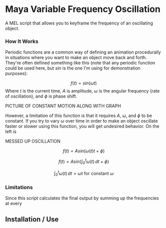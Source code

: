# Maya Variable Frequency Oscillation

A MEL script that allows you to keyframe the frequency of an oscillating object.

### How It Works
Periodic functions are a common way of defining an animation procedurally in situations where you want to make an object move back and forth. They're often defined something like this (note that any periodic function could be used here, but $sin$ is the one I'm using for demonstration purposes): 

$$f(t) =  sin(\omega t)$$
Where $t$ is the current time, $A$ is amplitude, $\omega$ is the angular frequency (rate of oscillation), and $\phi$ is phase shift. 

PICTURE OF CONSTANT MOTION ALONG WITH GRAPH

However, a limitation of this function is that it requires $A$, $\omega$, and $\phi$ to be constant. If you try to vary $\omega$ over time in order to make an object oscillate faster or slower using this function, you will get undesired behavior. On the left is 

MESSED UP OSCILLATION

$$f(t) =  Asin(\omega (t) t + \phi)$$

$$f(t) =  Asin(\int_{0}^t \omega (t) \, dt + \phi)$$

$$\int_{0}^t \omega (t) \, dt = \omega t \text{ for constant } \omega$$

### Limitations
Since this script calculates the final output by summing up the frequencies at every 

## Installation / Use